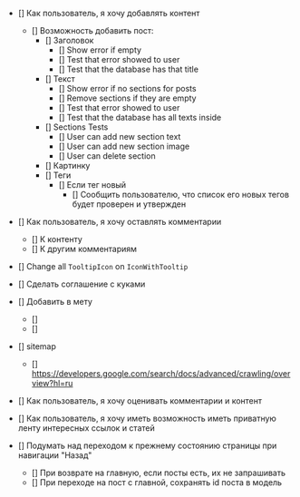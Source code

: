 - [] Как пользователь, я хочу добавлять контент
    - [] Возможность добавить пост:
        - [] Заголовок
            - [] Show error if empty
            - [] Test that error showed to user
            - [] Test that the database has that title
        - [] Текст
            - [] Show error if no sections for posts
            - [] Remove sections if they are empty
            - [] Test that error showed to user
            - [] Test that the database has all texts inside
        - [] Sections Tests
            - [] User can add new section text
            - [] User can add new section image
            - [] User can delete section
        - [] Картинку
        - [] Теги
            - [] Если тег новый
                - [] Сообщить пользователю, что список его новых тегов будет проверен и утвержден


- [] Как пользователь, я хочу оставлять комментарии
    - [] К контенту
    - [] К другим комментариям

- [] Change all `TooltipIcon` on `IconWithTooltip`

- [] Сделать соглашение с куками


- [] Добавить в мету
    - [] <meta name="description" content="60.2k votes, 19.0k comments. 32.5m members in the AskReddit community.
      r/AskReddit is the place to ask and answer thought-provoking questions.">
    - [] <link rel="canonical"
      href="https://www.reddit.com/r/AskReddit/comments/ntofxm/what_the_scariest_true_story_you_know/">
- [] sitemap
    - [] https://developers.google.com/search/docs/advanced/crawling/overview?hl=ru


- [] Как пользователь, я хочу оценивать комментарии и контент


- [] Как пользователь, я хочу иметь возможность иметь приватную ленту интересных ссылок и статей


- [] Подумать над переходом к прежнему состоянию страницы при навигации "Назад"
    - [] При возврате на главную, если посты есть, их не запрашивать
    - [] При переходе на пост с главной, сохранять id поста в модель 
